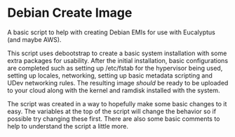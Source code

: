 Debian Create Image
===================

A basic script to help with creating Debian EMIs for use with Eucalyptus (and maybe AWS). 

This script uses debootstrap to create a basic system installation with some extra packages for usability. After the initial installation, basic configurations are completed such as setting up /etc/fstab for the hypervisor being used, setting up locales, networking, setting up basic metadata scripting and UDev networking rules. The resulting image _should_ be ready to be uploaded to your cloud along with the kernel and ramdisk installed with the system.

The script was created in a way to hopefully make some basic changes to it easy. The variables at the top of the script will change the behavior so if possible try changing these first. There are also some basic comments to help to understand the script a little more.
